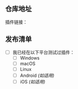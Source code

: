 

## 仓库地址

<!--- 在此粘贴你的仓库链接，方便查看 -->
插件链接：

## 发布清单
- [ ] 我已经在以下平台测试过插件：
  - [ ] Windows
  - [ ] macOS
  - [ ] Linux
  - [ ] Android _(如适用)_
  - [ ] iOS _(如适用)_
